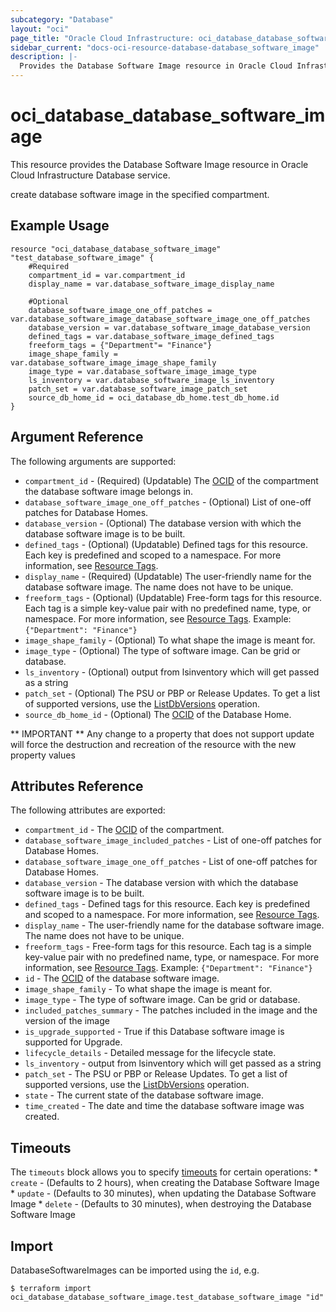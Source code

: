 ```yaml
---
subcategory: "Database"
layout: "oci"
page_title: "Oracle Cloud Infrastructure: oci_database_database_software_image"
sidebar_current: "docs-oci-resource-database-database_software_image"
description: |-
  Provides the Database Software Image resource in Oracle Cloud Infrastructure Database service
---
```


# oci_database_database_software_image
This resource provides the Database Software Image resource in Oracle Cloud Infrastructure Database service.

create database software image in the specified compartment.


## Example Usage

```hcl
resource "oci_database_database_software_image" "test_database_software_image" {
	#Required
	compartment_id = var.compartment_id
	display_name = var.database_software_image_display_name

	#Optional
	database_software_image_one_off_patches = var.database_software_image_database_software_image_one_off_patches
	database_version = var.database_software_image_database_version
	defined_tags = var.database_software_image_defined_tags
	freeform_tags = {"Department"= "Finance"}
	image_shape_family = var.database_software_image_image_shape_family
	image_type = var.database_software_image_image_type
	ls_inventory = var.database_software_image_ls_inventory
	patch_set = var.database_software_image_patch_set
	source_db_home_id = oci_database_db_home.test_db_home.id
}
```

## Argument Reference

The following arguments are supported:

* `compartment_id` - (Required) (Updatable) The [OCID](https://docs.cloud.oracle.com/iaas/Content/General/Concepts/identifiers.htm) of the compartment the database software image  belongs in.
* `database_software_image_one_off_patches` - (Optional) List of one-off patches for Database Homes.
* `database_version` - (Optional) The database version with which the database software image is to be built.
* `defined_tags` - (Optional) (Updatable) Defined tags for this resource. Each key is predefined and scoped to a namespace. For more information, see [Resource Tags](https://docs.cloud.oracle.com/iaas/Content/General/Concepts/resourcetags.htm). 
* `display_name` - (Required) (Updatable) The user-friendly name for the database software image. The name does not have to be unique.
* `freeform_tags` - (Optional) (Updatable) Free-form tags for this resource. Each tag is a simple key-value pair with no predefined name, type, or namespace. For more information, see [Resource Tags](https://docs.cloud.oracle.com/iaas/Content/General/Concepts/resourcetags.htm).  Example: `{"Department": "Finance"}` 
* `image_shape_family` - (Optional) To what shape the image is meant for.
* `image_type` - (Optional) The type of software image. Can be grid or database.
* `ls_inventory` - (Optional) output from lsinventory which will get passed as a string
* `patch_set` - (Optional) The PSU or PBP or Release Updates. To get a list of supported versions, use the [ListDbVersions](https://docs.cloud.oracle.com/iaas/api/#/en/database/latest/DbVersionSummary/ListDbVersions) operation.
* `source_db_home_id` - (Optional) The [OCID](https://docs.cloud.oracle.com/iaas/Content/General/Concepts/identifiers.htm) of the Database Home.


** IMPORTANT **
Any change to a property that does not support update will force the destruction and recreation of the resource with the new property values

## Attributes Reference

The following attributes are exported:

* `compartment_id` - The [OCID](https://docs.cloud.oracle.com/iaas/Content/General/Concepts/identifiers.htm) of the compartment.
* `database_software_image_included_patches` - List of one-off patches for Database Homes.
* `database_software_image_one_off_patches` - List of one-off patches for Database Homes.
* `database_version` - The database version with which the database software image is to be built.
* `defined_tags` - Defined tags for this resource. Each key is predefined and scoped to a namespace. For more information, see [Resource Tags](https://docs.cloud.oracle.com/iaas/Content/General/Concepts/resourcetags.htm). 
* `display_name` - The user-friendly name for the database software image. The name does not have to be unique.
* `freeform_tags` - Free-form tags for this resource. Each tag is a simple key-value pair with no predefined name, type, or namespace. For more information, see [Resource Tags](https://docs.cloud.oracle.com/iaas/Content/General/Concepts/resourcetags.htm).  Example: `{"Department": "Finance"}` 
* `id` - The [OCID](https://docs.cloud.oracle.com/iaas/Content/General/Concepts/identifiers.htm) of the database software image.
* `image_shape_family` - To what shape the image is meant for.
* `image_type` - The type of software image. Can be grid or database.
* `included_patches_summary` - The patches included in the image and the version of the image
* `is_upgrade_supported` - True if this Database software image is supported for Upgrade.
* `lifecycle_details` - Detailed message for the lifecycle state.
* `ls_inventory` - output from lsinventory which will get passed as a string
* `patch_set` - The PSU or PBP or Release Updates. To get a list of supported versions, use the [ListDbVersions](https://docs.cloud.oracle.com/iaas/api/#/en/database/latest/DbVersionSummary/ListDbVersions) operation.
* `state` - The current state of the database software image.
* `time_created` - The date and time the database software image was created.

## Timeouts

The `timeouts` block allows you to specify [timeouts](https://registry.terraform.io/providers/hashicorp/oci/latest/docs/guides/changing_timeouts) for certain operations:
	* `create` - (Defaults to 2 hours), when creating the Database Software Image
	* `update` - (Defaults to 30 minutes), when updating the Database Software Image
	* `delete` - (Defaults to 30 minutes), when destroying the Database Software Image


## Import

DatabaseSoftwareImages can be imported using the `id`, e.g.

```
$ terraform import oci_database_database_software_image.test_database_software_image "id"
```

